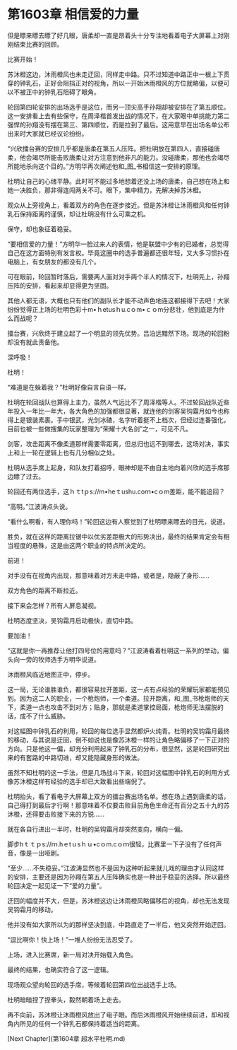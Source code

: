 # 第1603章 相信爱的力量

但是瞟来瞟去瞟了好几眼，唐柔却一直是昂着头十分专注地看着电子大屏幕上对刚刚结束比赛的回顾。

比赛开始！

苏沐橙这边，沐雨橙风也未走迂回，同样走中路。只不过知道中路正中一根上下贯穿的钟乳石，正好会阻挡正对的视角，所以一开始沐雨橙风的方位就略偏，以便可以不被正中的钟乳石阻碍了眼角。

轮回第四轮安排的出场选手是这位，而另一顶尖高手孙翔却被安排在了第五顺位。这一安排看上去有些保守，在周泽楷首发出战的情况下，在大家眼中单挑能力第二强悍的孙翔没有摆在第三、第四顺位，而是拉到了最后。这用意早在出场名单公布出来时大家就已经议论纷纷。

“兴欣擂台赛的安排几乎都是唐柔在第五人压阵。把杜明放在第四人，直接碰唐柔，他会竭尽所能击败唐柔让对方注意到他非凡的能力。没碰唐柔，那他也会竭尽所能地杀向这个目的。”方明华再次阐述他和_图_书相信这一安排的原理。

杜明让自己的心绪平静。此时可不能过多地想着还没上场的唐柔，自己想在场上和她一决胜负，那非得连闯两关不可。眼下，集中精力，先解决掉苏沐橙。

观众从上旁视角上，看着双方的角色在逐步接近。但是苏沐橙让沐雨橙风和任何钟乳石保持距离的谨慎，却让杜明没有什么可乘之机。

保守，却也象征着稳妥。

“要相信爱的力量！”方明华一脸过来人的表情，他是联盟中少有的已婚者，总觉得自己在这方面特别有发言权。毕竟这圈中的选手普遍都还很年轻，又大多习惯扑在电脑上，有女朋友的都没有几个。

可在眼前，轮回暂时落后，需要两人面对对手两个半人的情况下，杜明先上，孙翔压阵的安排，看起来却显得更为坚固。

其他人都无语，大概也只有他们的副队长才能不动声色地连这都接得下去吧！大家纷纷觉得正上场的杜明色彩十m•ｈetusｈu.cｏm•ｃｏm分悲壮，他到底是为什么而战呢？

擂台赛，兴欣终于建立起了一个明显的领先优势。吕泊远黯然下场。现场的轮回粉却没有就此责备他。

深呼吸！

杜明！

“难道是在躲着我？”杜明好像自言自语一样。

杜明在轮回战队也算得上主力，虽然人气远比不了周泽楷等人。不过轮回战队近些年投入一年比一年大，各大角色的加强都很显著，就连他的剑客吴钩霜月如今也称得上是银装素裹。手中银武，光剑冰碴，名字听着挺不上档次，但经过连番强化，目前也被一些做搜集的玩家整理为“荣耀十大名剑”之一，可见不凡。

剑客，攻击距离不像柔道那样需要零距离，但总归也远不到哪去，这场对决，事实上和上一轮在逻辑上也有几分相似之处。

杜明从选手席上起身，和队友打着招呼，眼神却是不由自主地向着兴欣的选手席那边瞟了过去。

轮回还有两位选手，这ｈｔtｐs://m•heｔushu.coｍ•cｏm差距，能不能追回？

“高明。”江波涛点头说。

“看什么啊看，有人理你吗！”轮回这边有人察觉到了杜明瞟来瞟去的目光，说道。

胜负，就在这样的距离拉锯中以优劣差距极大的形势决出，最终的结果肯定会有相当程度的悬殊，这是由这两个职业的特点所决定的。

前进！

对手没有在视角内出现，那意味着对方未走中路，或者是，隐蔽了身形……

双方角色的距离不断拉近。

接下来会怎样？所有人屏息凝视。

杜明态度坚决，吴钩霜月启动极快，直切中路。

要加油！

“这就是你一再推荐让他打四号位的用意吗？”江波涛看着杜明这一系列的举动，偏头向一旁的牧师选手方明华说道。

沐雨橙风临近地图正中，停步。

这一局，无论谁胜谁负，都很容易拉开差距，这一点有点经验的荣耀玩家都能预见到。因为这二人的职业，一个枪炮师，一个柔道。拉开距离，和_图_书枪炮师的天下，柔道一点也攻击不到对方；贴身，那就是柔道掌控局面，枪炮师无法摆脱的话，成不了什么威胁。

对这幅图中钟乳石的利用，轮回的每位选手显然都炉火纯青。杜明的吴钩霜月最终的移动，与其说是迂回，倒不如说也是像苏沐橙一样的让角色略偏移了一下正对的方向。只是他这一偏，却充分利用起来了钟乳石的分布，很显然，这是轮回研究出来的有套路的中路切进，却又能隐藏身形的做法。

虽然不知杜明的这一手法，但是几场战斗下来，轮回对这幅图中钟乳石的利用方式像苏沐橙这样有经验的选手却已大致看出些端倪了。

杜明抬头，看了看电子大屏幕上双方的擂台赛出场名单。想在场上遇到唐柔的话，自己得打到最后才行啊！那意味着不仅要击败目前角色生命还有百分之五十九的苏沐橙，还得要击败接下来的方锐……

就在各自行进出一半时，杜明的吴钩霜月却突然变向，横向一偏。

脚步hｔｔｐs://ｍ.hｅtｕsｈｕ•cｏm.cｏｍ很轻，比赛里一下子没有了任何声音，像是一出哑剧。

“至少……不失稳妥。”江波涛显然也不是因为这种听起来就儿戏的理由才认同这样的安排，主要还是因为孙翔在第五人压阵确实也是一种出于稳妥的选择。所以最终轮回决定一起见证一下“爱的力量”。

迂回的幅度并不大，但是，苏沐橙这边让沐雨橙风略偏移后的视角，却也无法发现吴钩霜月的移动。

他并没有如大家所以为的那样坚决到底，中路直走了一半后，他又突然开始迂回。

“逗比啊你！快上场！”一堆人纷纷无法忍受了。

上场，进入比赛席，新一局对决开始载入角色。

最终的结果，也确实符合了这一逻辑。

现场观众望向轮回的选手席，等候着轮回第四位出战选手上场。

杜明暗暗捏了捏拳头，毅然朝着场上走去。

再不向前，苏沐橙让沐雨橙风放出了电子眼。而后沐雨橙风开始继续前进，却和视角内所见的任何一个钟乳石都保持着适当的距离。



[Next Chapter](第1604章 超水平杜明.md)